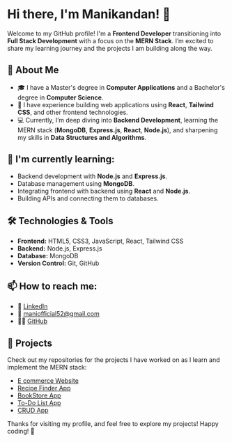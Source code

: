 # Hi there, I'm Manikandan! 👋

Welcome to my GitHub profile! I'm a **Frontend Developer** transitioning into **Full Stack Development** with a focus on the **MERN Stack**. I’m excited to share my learning journey and the projects I am building along the way.

## 🚀 About Me
- 🎓 I have a Master's degree in **Computer Applications** and a Bachelor's degree in **Computer Science**.
- 🔧 I have experience building web applications using **React**, **Tailwind CSS**, and other frontend technologies.
- 💻 Currently, I’m deep diving into **Backend Development**, learning the MERN stack (**MongoDB**, **Express.js**, **React**, **Node.js**), and sharpening my skills in **Data Structures and Algorithms**.

## 🌱 I'm currently learning:
- Backend development with **Node.js** and **Express.js**.
- Database management using **MongoDB**.
- Integrating frontend with backend using **React** and **Node.js**.
- Building APIs and connecting them to databases.

## 🛠️ Technologies & Tools
- **Frontend:** HTML5, CSS3, JavaScript, React, Tailwind CSS
- **Backend:** Node.js, Express.js
- **Database:** MongoDB
- **Version Control:** Git, GitHub

## 📫 How to reach me:
- 💼 [LinkedIn](https://linkedin.com/in/themanikandang)
- 📧 maniofficial52@gmail.com
- 🧑‍💻 [GitHub](https://github.com/themanikandang)

## 🔗 Projects
Check out my repositories for the projects I have worked on as I learn and implement the MERN stack:

- [E commerce Website](https://github.com/themanikandang/E-commerce-Website)
- [Recipe Finder App](https://github.com/themanikandang/recipe-finder)
- [BookStore App](https://github.com/themanikandang/MERN-Book-Store)
- [To-Do List App](https://github.com/themanikandang/todo-list-app)
- [CRUD App](https://github.com/themanikandang/crud-app)

Thanks for visiting my profile, and feel free to explore my projects! Happy coding! 🎉
